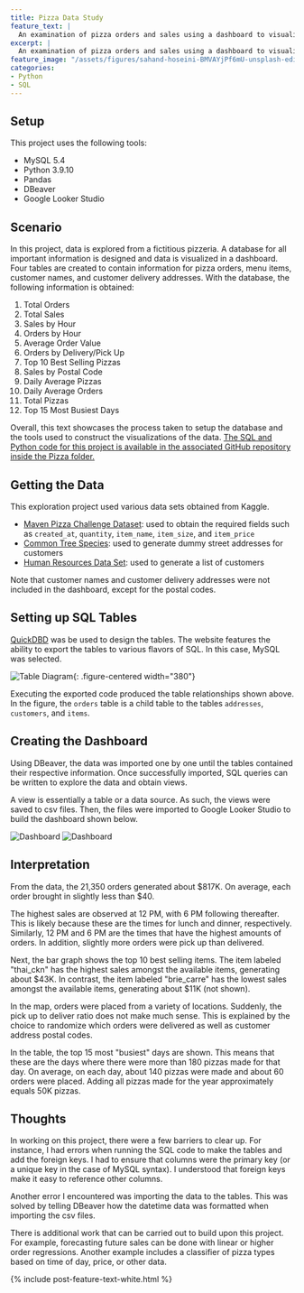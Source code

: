 ```yaml
---
title: Pizza Data Study
feature_text: |
  An examination of pizza orders and sales using a dashboard to visualize the results.
excerpt: |
  An examination of pizza orders and sales using a dashboard to visualize the results.
feature_image: "/assets/figures/sahand-hoseini-BMVAYjPf6mU-unsplash-edit.jpg"
categories:
- Python
- SQL
---
```


## Setup

This project uses the following tools:

- MySQL 5.4
- Python 3.9.10
- Pandas
- DBeaver
- Google Looker Studio

## Scenario

In this project, data is explored from a fictitious pizzeria.
A database for all important information is designed and data is visualized in a dashboard.
Four tables are created to contain information for pizza orders, menu items, customer names, and customer delivery addresses.
With the database, the following information is obtained:

1. Total Orders
2. Total Sales
3. Sales by Hour
4. Orders by Hour
5. Average Order Value
6. Orders by Delivery/Pick Up
7. Top 10 Best Selling Pizzas
8. Sales by Postal Code
9. Daily Average Pizzas
10. Daily Average Orders
11. Total Pizzas
12. Top 15 Most Busiest Days

Overall, this text showcases the process taken to setup the database and the tools used to construct the visualizations of the data.
[The SQL and Python code for this project is available in the associated GitHub repository inside the Pizza folder.](https://github.com/gustavo-sopena/Exploratory-Data-Analysis)

## Getting the Data

This exploration project used various data sets obtained from Kaggle.

- [Maven Pizza Challenge Dataset](https://www.kaggle.com/datasets/neethimohan/maven-pizza-challenge-dataset): used to obtain the required fields such as `created_at`, `quantity`, `item_name`, `item_size`, and `item_price`
- [Common Tree Species](https://www.kaggle.com/datasets/donnetew/common-tree-species-us-forests): used to generate dummy street addresses for customers
- [Human Resources Data Set](https://www.kaggle.com/datasets/davidepolizzi/hr-data-set-based-on-human-resources-data-set?select=HR+DATA.txt): used to generate a list of customers

Note that customer names and customer delivery addresses were not included in the dashboard, except for the postal codes.
<!-- However, this information is not included in the dashboard except for dummy postal codes. -->

## Setting up SQL Tables

[QuickDBD](https://www.quickdatabasediagrams.com/) was be used to design the tables.
The website features the ability to export the tables to various flavors of SQL.
In this case, MySQL was selected.

![Table Diagram]({{site.url}}/assets/figures/Pizza-Orders-Table-Diagram.png){: .figure-centered width="380"}

Executing the exported code produced the table relationships shown above.
In the figure, the `orders` table is a child table to the tables `addresses`, `customers`, and `items`.

## Creating the Dashboard

Using DBeaver, the data was imported one by one until the tables contained their respective information.
Once successfully imported, SQL queries can be written to explore the data and obtain views.

A view is essentially a table or a data source.
As such, the views were saved to csv files.
Then, the files were imported to Google Looker Studio to build the dashboard shown below.

![Dashboard]({{site.url}}/assets/figures/Pizza-Report-Dashboard-1.png)
![Dashboard]({{site.url}}/assets/figures/Pizza-Report-Dashboard-2.png)

## Interpretation

From the data, the 21,350 orders generated about $817K.
On average, each order brought in slightly less than $40.

The highest sales are observed at 12 PM, with 6 PM following thereafter.
This is likely because these are the times for lunch and dinner, respectively.
Similarly, 12 PM and 6 PM are the times that have the highest amounts of orders.
In addition, slightly more orders were pick up than delivered.

Next, the bar graph shows the top 10 best selling items.
The item labeled "thai_ckn" has the highest sales amongst the available items, generating about $43K.
In contrast, the item labeled "brie_carre" has the lowest sales amongst the available items, generating about $11K (not shown).

In the map, orders were placed from a variety of locations.
Suddenly, the pick up to deliver ratio does not make much sense.
This is explained by the choice to randomize which orders were delivered as well as customer address postal codes.

In the table, the top 15 most "busiest" days are shown.
This means that these are the days where there were more than 180 pizzas made for that day.
On average, on each day, about 140 pizzas were made and about 60 orders were placed.
Adding all pizzas made for the year approximately equals 50K pizzas.

## Thoughts

In working on this project, there were a few barriers to clear up.
For instance, I had errors when running the SQL code to make the tables and add the foreign keys.
I had to ensure that columns were the primary key (or a unique key in the case of MySQL syntax).
I understood that foreign keys make it easy to reference other columns.

Another error I encountered was importing the data to the tables.
This was solved by telling DBeaver how the datetime data was formatted when importing the csv files.

There is additional work that can be carried out to build upon this project.
For example, forecasting future sales can be done with linear or higher order regressions.
Another example includes a classifier of pizza types based on time of day, price, or other data.

{% include post-feature-text-white.html %}

